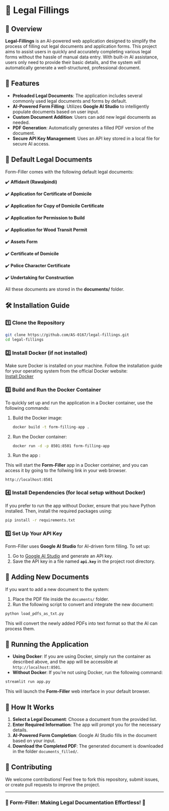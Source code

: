 # 📝 Legal Fillings

## 📌 Overview
**Legal-Fillings** is an AI-powered web application designed to simplify the process of filling out legal documents and application forms. This project aims to assist users in quickly and accurately completing various legal forms without the hassle of manual data entry. With built-in AI assistance, users only need to provide their basic details, and the system will automatically generate a well-structured, professional document.

## 🚀 Features
- **Preloaded Legal Documents**: The application includes several commonly used legal documents and forms by default.
- **AI-Powered Form Filling**: Utilizes **Google AI Studio** to intelligently populate documents based on user input.
- **Custom Document Addition**: Users can add new legal documents as needed.
- **PDF Generation**: Automatically generates a filled PDF version of the document.
- **Secure API Key Management**: Uses an API key stored in a local file for secure AI access.

## 📜 Default Legal Documents
Form-Filler comes with the following default legal documents:

✔️ **Affidavit (Rawalpindi)**

✔️ **Application for Certificate of Domicile**

✔️ **Application for Copy of Domicile Certificate**

✔️ **Application for Permission to Build**

✔️ **Application for Wood Transit Permit**

✔️ **Assets Form**

✔️ **Certificate of Domicile**

✔️ **Police Character Certificate**

✔️ **Undertaking for Construction**

All these documents are stored in the **documents/** folder.

## 🛠 Installation Guide

### **1️⃣ Clone the Repository**
```bash
git clone https://github.com/AS-0167/legal-fillings.git
cd legal-fillings
```

### **2️⃣ Install Docker (if not installed)**  
Make sure Docker is installed on your machine. Follow the installation guide for your operating system from the official Docker website:  
[Install Docker](https://docs.docker.com/get-docker/)

### **3️⃣ Build and Run the Docker Container**
To quickly set up and run the application in a Docker container, use the following commands:

1. Build the Docker image:
   ```bash
   docker build -t form-filling-app .
   ```

2. Run the Docker container:
   ```bash
   docker run -d -p 8501:8501 form-filling-app
   ```
3. Run the app :
   
  This will start the **Form-Filler** app in a Docker container, and you can access it by going to the follwing link in your web browser.
  ```
  http://localhost:8501
  ```

### **4️⃣ Install Dependencies (for local setup without Docker)**
If you prefer to run the app without Docker, ensure that you have Python installed. Then, install the required packages using:
```bash
pip install -r requirements.txt
```

### **5️⃣ Set Up Your API Key**
Form-Filler uses **Google AI Studio** for AI-driven form filling. To set up:
1. Go to [Google AI Studio](https://aistudio.google.com/apikey) and generate an API key.
2. Save the API key in a file named **`api.key`** in the project root directory.

## 📂 Adding New Documents
If you want to add a new document to the system:
1. Place the PDF file inside the `documents/` folder.
2. Run the following script to convert and integrate the new document:
```bash
python load_pdfs_as_txt.py
```
This will convert the newly added PDFs into text format so that the AI can process them.

## 🎯 Running the Application
- **Using Docker**: If you are using Docker, simply run the container as described above, and the app will be accessible at `http://localhost:8501`.
- **Without Docker**: If you're not using Docker, run the following command:
```bash
streamlit run app.py
```
This will launch the **Form-Filler** web interface in your default browser.

## 📌 How It Works
1. **Select a Legal Document**: Choose a document from the provided list.
2. **Enter Required Information**: The app will prompt you for the necessary details.
3. **AI-Powered Form Completion**: Google AI Studio fills in the document based on your input.
4. **Download the Completed PDF**: The generated document is downloaded in the folder `documents_filled/`.

## 🤝 Contributing
We welcome contributions! Feel free to fork this repository, submit issues, or create pull requests to improve the project.

---
### **🔹 Form-Filler: Making Legal Documentation Effortless! 🔹**
